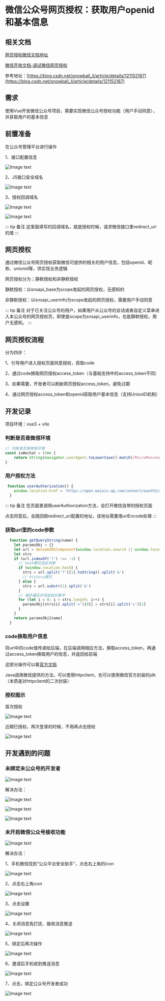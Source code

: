 # 微信公众号网页授权：获取用户openid和基本信息

## 相关文档

[网页授权微信文档地址](https://developers.weixin.qq.com/doc/offiaccount/OA_Web_Apps/Wechat_webpage_authorization.html)

[微信开放文档-调试微信网页授权](https://developers.weixin.qq.com/doc/offiaccount/OA_Web_Apps/Web_Developer_Tools.html#%E8%B0%83%E8%AF%95%E5%BE%AE%E4%BF%A1%E7%BD%91%E9%A1%B5%E6%8E%88%E6%9D%83)

参考地址：[https://blog.csdn.net/snowball_li/article/details/121152187](https://blog.csdn.net/snowball_li/article/details/121152187)

## 需求

使用Vue开发微信公众号项目，需要实现微信公众号授权功能（用户手动同意），并获取用户的基本信息

## 前置准备

在公众号管理平台进行操作

1、接口配置信息

![Image text](../public/wechatKnowledge/01/01.png)

2、JS接口安全域名

![Image text](../public/wechatKnowledge/01/02.png)

3、授权回调域名

![Image text](../public/wechatKnowledge/01/03.png)

![Image text](../public/wechatKnowledge/01/04.png)

::: tip 备注
这里面填写的回调域名，就是授权时候，请求微信接口里redirect_uri的值
:::

## 网页授权

通过微信公众号网页授权获取微信可提供的相关的用户信息，包括openid、昵称、unionid等，供实现业务逻辑

网页授权分为；静默授权和非静默授权

静默授权：以snsapi_base为scope发起的网页授权，无感知的

非静默授权：以snsapi_userinfo为scope发起的网页授权，需要用户手动同意

::: tip 备注
对于已关注公众号的用户，如果用户从公众号的会话或者自定义菜单进入本公众号的网页授权页，即使是scope为snsapi_userinfo，也是静默授权，用户无感知。
:::

## 网页授权流程

分为四步：

1、引导用户进入授权页面同意授权，获取code

2、通过code换取网页授权access_token（与基础支持中的access_token不同）

3、如果需要，开发者可以刷新网页授权access_token，避免过期

4、通过网页授权access_token和openid获取用户基本信息（支持UnionID机制）

## 开发记录

项目环境：vue3 + vite

### 判断是否是微信环境

```js
// 判断是否是微信环境
const isWechat = ()=> {
    return String(navigator.userAgent.toLowerCase().match(/MicroMessenger/i)) === "micromessenger";
}
```

### 用户授权方法

```js
 function userAuthorization() {
    window.location.href = 'https://open.weixin.qq.com/connect/oauth2/authorize?appid=wx4250eeefa5931c46&redirect_uri=http%3A%2F%2F18483629676.gnway.cc%2Findex.html%23%2Fhome&response_type=code&scope=snsapi_userinfo&state=STATE#wechat_redirect'
  }
```

::: tip 备注
在页面里调用userAuthorization方法，会打开微信自带的授权页面

点击同意后，会跳回倒redirect_uri配置的地址，该地址需要用urlEncode处理
:::

### 获取url里的code参数

```js
  function getQueryString(name) {
    let paramsObj = {}
    let url = decodeURIComponent(window.location.search || window.location.hash)
    let strs
    if (url.indexOf('?') !== -1) {
      // hash模式进此判断
      if (window.location.hash) {
        strs = url.split('?')[1].toString().split('&')
        // history模式
      } else {
        strs = url.substr(1).split('&')
      }
      // 循环遍历并添加到对象中
      for (let i = 0; i < strs.length; i++) {
        paramsObj[strs[i].split('=')[0]] = strs[i].split('=')[1]
      }
    }
    return paramsObj[name]
  }
```

### code换取用户信息

将url中的code值传递给后端，在后端调用相应方法，换取access_token，再通过access_token换取用户的信息，并返回给前端

这部分操作可以看[官方文档](https://developers.weixin.qq.com/doc/offiaccount/OA_Web_Apps/Wechat_webpage_authorization.html#%E7%9B%AE%E5%BD%95)

Java调用微信提供的方法，可以使用httpclient，也可以使用微信官方封装的jdk（本质是对httpclient的二次封装）

### 授权图示

首次授权

![Image text](../public/wechatKnowledge/01/05.png)

近期已授权，再次登录的时候，不用再点击授权

![Image text](../public/wechatKnowledge/01/06.png)

## 开发遇到的问题

### 未绑定未公众号的开发者

![Image text](../public/wechatKnowledge/01/07.png)

解决办法：

![Image text](../public/wechatKnowledge/01/08.png)

![Image text](../public/wechatKnowledge/01/09.png)

![Image text](../public/wechatKnowledge/01/10.png)

### 未开启微信公众号接收功能

![Image text](../public/wechatKnowledge/01/11.png)

解决办法：

1、手机微信找到“公众平台安全助手”，点击右上角的icon

![Image text](../public/wechatKnowledge/01/12.png)

2、点击右上角icon

![Image text](../public/wechatKnowledge/01/13.png)

3、点击设置

![Image text](../public/wechatKnowledge/01/14.png)

4、关闭消息免打扰、接收消息推送

![Image text](../public/wechatKnowledge/01/15.png)

5、绑定后再次操作

![Image text](../public/wechatKnowledge/01/16.png)

6、邀请后手机收到推送消息

![Image text](../public/wechatKnowledge/01/17.png)

7、点击，绑定公众号开发者成功

![Image text](../public/wechatKnowledge/01/18.png)

